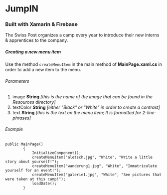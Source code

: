 # JumpIN

### Built with Xamarin & Firebase

The Swiss Post organizes a camp every year to introduce their new interns & apprentices to the company.

##### Creating a new menu item

Use the method `createMenuItem` in the main method of **MainPage.xaml.cs** in order to add a new item to the menu.

###### Parameters

1. image     **String** *\[this is the name of the image that can be found in the Resources directory\]*
2. textColor **String** *\[either "Black" or "White" in order to create a contrast\]*
3. text      **String** *\[this is the text on the menu item; It is formatted for 2-line-phrases\]*

###### Example

```
public MainPage()
        {
            InitializeComponent();
            createMenuItem("aletsch.jpg", "White", "Write a little story about yourself!");
            createMenuItem("wanderung1.jpg", "White", "Immatriculate yourself for an event!");
            createMenuItem("galerie1.jpg", "White", "See pictures that were taken at this camp!");
            loadDate();
        }
```
